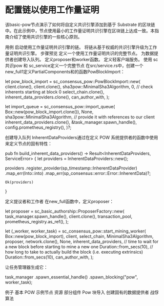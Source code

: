 # 配置链以使用工作量证明

该basic-pow节点演示了如何将自定义共识引擎添加到基于 Substrate 的区块链中。在此示例中，节点使用最小的工作量证明共识引擎在区块链上达成一致。本指南介绍了使用共识引擎的一些核心原则。

用例
启动使用工作量证明共识引擎的链。
将链从基于权威的共识引擎升级为工作量证明共识引擎。
步骤预览
定义一个使用工作量证明共识的完整节点。
为数据提供者创建导入队列。
定义proposer和worker函数。
定义轻客户端服务。
使用 sc共识pow 和 sc_service定义一个完整节点
在src/service.rs中，创建一个new_full1定义PartialComponents和的函数PowBlockImport：

let pow_block_import = sc_consensus_pow::PowBlockImport::new(
  client.clone(),
  client.clone(),
  sha3pow::MinimalSha3Algorithm,
  0,                              // check inherents starting at block 0
  select_chain.clone(),
  inherent_data_providers.clone(),
  can_author_with,
);

let import_queue = sc_consensus_pow::import_queue(
  Box::new(pow_block_import.clone()),
  None,
  sha3pow::MinimalSha3Algorithm,  // provide it with references to our client
  inherent_data_providers.clone(),
  &task_manager.spawn_handle(),
  config.prometheus_registry(),
)?;

创建导入队列
InherentDataProviders通过在定义 POW 系统提供者的函数中使用来定义节点的固有特性：

pub fn build_inherent_data_providers() -> Result<InherentDataProviders, ServiceError> {
  let providers = InherentDataProviders::new();

  providers
    .register_provider(sp_timestamp::InherentDataProvider)
    .map_err(Into::into)
    .map_err(sp_consensus::error::Error::InherentData)?;

    Ok(providers)
}

定义提议者和工作者
在new_full函数中，定义proposer：

let proposer = sc_basic_authorship::ProposerFactory::new(
    task_manager.spawn_handle(),
    client.clone(),
    transaction_pool,
    prometheus_registry.as_ref(),
);

let (_worker, worker_task) = sc_consensus_pow::start_mining_worker(
    Box::new(pow_block_import),
    client,
    select_chain,
    MinimalSha3Algorithm,
    proposer,
    network.clone(),
    None,
    inherent_data_providers,
    // time to wait for a new block before starting to mine a new one
    Duration::from_secs(10),
    // how long to take to actually build the block (i.e. executing extrinsics)
    Duration::from_secs(10),
    can_author_with,
);

让任务管理器生成它：

task_manager
    .spawn_essential_handle()
    .spawn_blocking("pow", worker_task);

例子
基本 POW 示例节点
资源
部分组件
Pow 块导入
创建固有的数据提供者
战俘算法